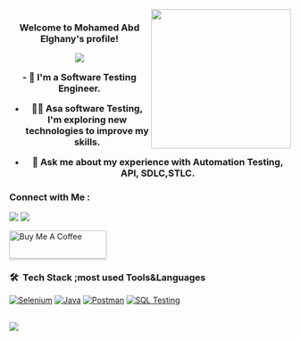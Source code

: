 
<img width="250" align="right" src="https://c.tenor.com/_DOBjnGspYAAAAAM/code-coding.gif">

<h3 align="center">
  Welcome to Mohamed Abd Elghany's profile!
 

<!-- Typing SVG by DenverCoder1 - https://github.com/DenverCoder1/readme-typing-svg -->
<p align="center">
<a href="https://github.com/your-username/your-repository"><img src="https://readme-typing-svg.herokuapp.com/?lines=Software%20Testing%20Enthusiast;Quality%20Control%20Engineer&font=Fira%20Code&center=true&width=440&height=45&color=36BCF7&vCenter=true&size=22"></a>
</p>
- 🏢 I'm a Software Testing Engineer.

- 👨‍💻 Asa software Testing, I'm exploring new technologies to improve my skills.
  
- 💬 Ask me about my experience with Automation Testing, API, SDLC,STLC.

### Connect with Me :

<a href="https://linkedin.com/in/mohamed-abd-elghany/" target="_blank"><img src="https://img.shields.io/badge/-Mohamed%20Abd elghany-0077B5?style=for-the-badge&logo=Linkedin&logoColor=white"/></a>
<a href="https://t.me/Mohammedabdelghany" target="_blank"><img src="https://img.shields.io/badge/-Mohamed%20Abd elghany-0077B5?style=for-the-badge&logo=Telegram&logoColor=white"/></a>

<a href="https://www.buymeacoffee.com/ Mohamed Abd Elghany" target="_blank"><img src="https://cdn.buymeacoffee.com/buttons/v2/lato-orange.png" alt="Buy Me A Coffee" style="height: 50px !important;width: 174px !important;box-shadow: 0px 3px 2px 0px rgba(190, 190, 190, 0.5) !important;-webkit-box-shadow: 0px 3px 2px 0px rgba(190, 190, 190, 0.5) !important;" ></a>

### 🛠 &nbsp;Tech Stack ;most used Tools&Languages
[![Selenium](https://img.shields.io/badge/-Selenium-05122A?style=flat&logo=selenium)](https://www.selenium.dev/)
[![Java](https://img.shields.io/badge/-Java-05122A?style=flat&logo=java)](https://www.java.com/)
[![Postman](https://img.shields.io/badge/-Postman-05122A?style=flat&logo=postman)](https://www.postman.com/)
[![SQL Testing](https://img.shields.io/badge/-SQL%20-05122A?style=flat&logo=sql)](https://en.wikipedia.org/wiki/SQL)

<br>
<a href="https://komarev.com/ghpvc/?username=mabdel130&style=for-the-badge">
    <img src="https://komarev.com/ghpvc/?username=mabdel130&style=for-the-badge">
</a>





